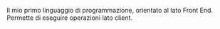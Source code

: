 Il mio primo linguaggio di programmazione, orientato al lato Front End. Permette di eseguire operazioni lato client.
